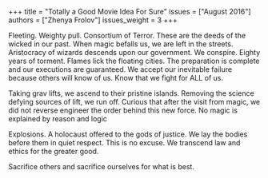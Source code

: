 +++
title = "Totally a Good Movie Idea For Sure"
issues = ["August 2016"]
authors = ["Zhenya Frolov"]
issues_weight = 3
+++

Fleeting. Weighty pull. Consortium of Terror. These are the deeds of the wicked in our past. When magic befalls us, we are left in the streets. Aristocracy of wizards descends upon our government. We conspire. Eighty years of torment. Flames lick the floating cities. The preparation is complete and our executions are guaranteed. We accept our inevitable failure because others will know of us. Know that we fight for ALL of us.

Taking grav lifts, we ascend to their pristine islands. Removing the science defying sources of lift, we run off. Curious that after the visit from magic, we did not reverse engineer the order behind this new force. No magic is explained by reason and logic

Explosions. A holocaust offered to the gods of justice. We lay the bodies before them in quiet respect. This is no excuse. We transcend law and ethics for the greater good.

Sacrifice others and sacrifice ourselves for what is best.
